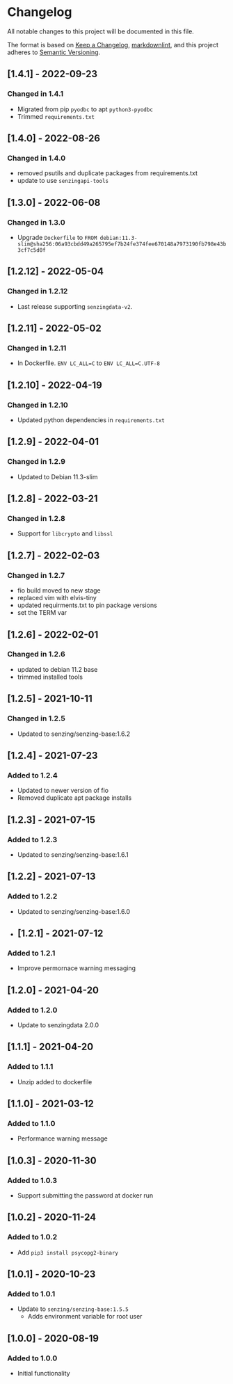 # Changelog

All notable changes to this project will be documented in this file.

The format is based on [Keep a Changelog](https://keepachangelog.com/en/1.0.0/),
[markdownlint](https://dlaa.me/markdownlint/),
and this project adheres to [Semantic Versioning](https://semver.org/spec/v2.0.0.html).

## [1.4.1] - 2022-09-23

### Changed in 1.4.1

- Migrated from pip `pyodbc` to apt `python3-pyodbc`
- Trimmed `requirements.txt`

## [1.4.0] - 2022-08-26

### Changed in 1.4.0

- removed psutils and duplicate packages from requirements.txt
- update to use `senzingapi-tools`

## [1.3.0] - 2022-06-08

### Changed in 1.3.0

- Upgrade `Dockerfile` to `FROM debian:11.3-slim@sha256:06a93cbdd49a265795ef7b24fe374fee670148a7973190fb798e43b3cf7c5d0f`

## [1.2.12] - 2022-05-04

### Changed in 1.2.12

- Last release supporting `senzingdata-v2`.

## [1.2.11] - 2022-05-02

### Changed in 1.2.11

- In Dockerfile. `ENV LC_ALL=C` to `ENV LC_ALL=C.UTF-8`

## [1.2.10] - 2022-04-19

### Changed in 1.2.10

- Updated python dependencies in `requirements.txt`

## [1.2.9] - 2022-04-01

### Changed in 1.2.9

- Updated to Debian 11.3-slim

## [1.2.8] - 2022-03-21

### Changed in 1.2.8

- Support for `libcrypto` and `libssl`

## [1.2.7] - 2022-02-03

### Changed in 1.2.7

- fio build moved to new stage
- replaced vim with elvis-tiny
- updated requirments.txt to pin package versions
- set the TERM var

## [1.2.6] - 2022-02-01

### Changed in 1.2.6

- updated to debian 11.2 base
- trimmed installed tools

## [1.2.5] - 2021-10-11

### Changed in 1.2.5

- Updated to senzing/senzing-base:1.6.2

## [1.2.4] - 2021-07-23

### Added to 1.2.4

- Updated to newer version of fio
- Removed duplicate apt package installs

## [1.2.3] - 2021-07-15

### Added to 1.2.3

- Updated to senzing/senzing-base:1.6.1

## [1.2.2] - 2021-07-13

### Added to 1.2.2

- Updated to senzing/senzing-base:1.6.0

- ## [1.2.1] - 2021-07-12

### Added to 1.2.1

- Improve permornace warning messaging

## [1.2.0] - 2021-04-20

### Added to 1.2.0

- Update to senzingdata 2.0.0

## [1.1.1] - 2021-04-20

### Added to 1.1.1

- Unzip added to dockerfile

## [1.1.0] - 2021-03-12

### Added to 1.1.0

- Performance warning message

## [1.0.3] - 2020-11-30

### Added to 1.0.3

- Support submitting the password at docker run

## [1.0.2] - 2020-11-24

### Added to 1.0.2

- Add `pip3 install psycopg2-binary`

## [1.0.1] - 2020-10-23

### Added to 1.0.1

- Update to `senzing/senzing-base:1.5.5`
    - Adds environment variable for root user

## [1.0.0] - 2020-08-19

### Added to 1.0.0

- Initial functionality
